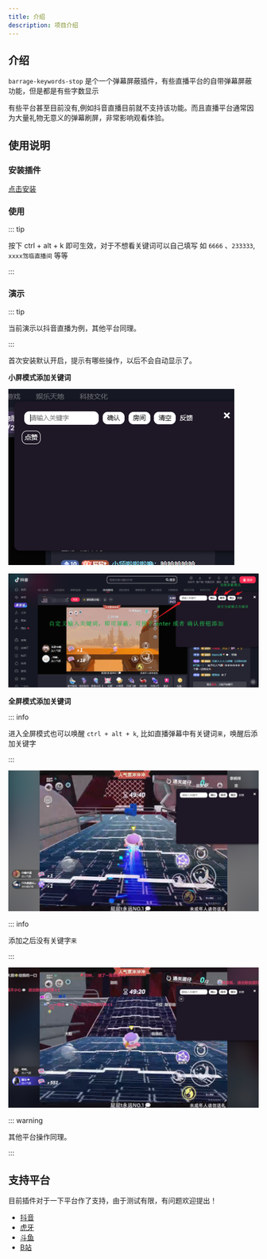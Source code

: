 ```yaml
---
title: 介绍
description: 项目介绍
---
```



## 介绍

`barrage-keywords-stop` 是个一个弹幕屏蔽插件，有些直播平台的自带弹幕屏蔽功能，但是都是有些字数显示

有些平台甚至目前没有,例如抖音直播目前就不支持该功能。而且直播平台通常因为大量礼物无意义的弹幕刷屏，非常影响观看体验。



## 使用说明


### 安装插件



[点击安装](https://greasyfork.org//zh-CN/scripts/475878-barrage-keywords-stop)


### 使用


::: tip 

按下 ctrl + alt + k 即可生效，对于不想看关键词可以自己填写 如 `6666` 、`233333`, `xxxx驾临直播间`  等等

:::





### 演示



::: tip 

当前演示以抖音直播为例，其他平台同理。

:::


> 


首次安装默认开启，提示有哪些操作，以后不会自动显示了。


**小屏模式添加关键词**


![/barrage-keywords-stop/0.png](/barrage-keywords-stop/0.png)


![/barrage-keywords-stop/1.png](/barrage-keywords-stop/1.png)



**全屏模式添加关键词**




::: info 

进入全屏模式也可以唤醒 `ctrl + alt + k`, 比如直播弹幕中有关键词`来`，唤醒后添加关键字

:::



![/barrage-keywords-stop/2.png](/barrage-keywords-stop/2.png)


::: info 

添加之后没有关键字`来` 

:::

![/barrage-keywords-stop/3.png](/barrage-keywords-stop/3.png)




::: warning

其他平台操作同理。

:::





## 支持平台

目前插件对于一下平台作了支持，由于测试有限，有问题欢迎提出！


 - [抖音](https://live.douyin.com)
 - [虎牙](https://www.huya.com)
 - [斗鱼](https://www.douyu.com)
 - [B站](https://live.bilibili.com)
 

